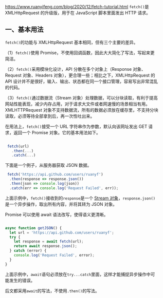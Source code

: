 https://www.ruanyifeng.com/blog/2020/12/fetch-tutorial.html
`fetch()`是 XMLHttpRequest 的升级版，用于在 JavaScript 脚本里面发出 HTTP 请求。

## 一、基本用法

`fetch()`的功能与 XMLHttpRequest 基本相同，但有三个主要的差异。

（1）`fetch()`使用 Promise，不使用回调函数，因此大大简化了写法，写起来更简洁。

（2）`fetch()`采用模块化设计，API 分散在多个对象上（Response 对象、Request 对象、Headers 对象），更合理一些；相比之下，XMLHttpRequest 的 API 设计并不是很好，输入、输出、状态都在同一个接口管理，容易写出非常混乱的代码。

（3）`fetch()`通过数据流（Stream 对象）处理数据，可以分块读取，有利于提高网站性能表现，减少内存占用，对于请求大文件或者网速慢的场景相当有用。XMLHTTPRequest 对象不支持数据流，所有的数据必须放在缓存里，不支持分块读取，必须等待全部拿到后，再一次性吐出来。

在用法上，`fetch()`接受一个 URL 字符串作为参数，默认向该网址发出 GET 请求，返回一个 Promise 对象。它的基本用法如下。

```javascript
 
 fetch(url)
   .then(...)
   .catch(...)
```

下面是一个例子，从服务器获取 JSON 数据。

 ```javascript
  fetch('https://api.github.com/users/ruanyf')
   .then(response => response.json())
   .then(json => console.log(json))
   .catch(err => console.log('Request Failed', err)); 
 ```

上面示例中，`fetch()`接收到的`response`是一个 [Stream 对象](https://developer.mozilla.org/en-US/docs/Web/API/Streams_API)，`response.json()`是一个异步操作，取出所有内容，并将其转为 JSON 对象。

Promise 可以使用 await 语法改写，使得语义更清晰。

```javascript

async function getJSON() {
  let url = 'https://api.github.com/users/ruanyf';
  try {
    let response = await fetch(url);
    return await response.json();
  } catch (error) {
    console.log('Request Failed', error);
  }
}
```

上面示例中，`await`语句必须放在`try...catch`里面，这样才能捕捉异步操作中可能发生的错误。

后文都采用`await`的写法，不使用`.then()`的写法。